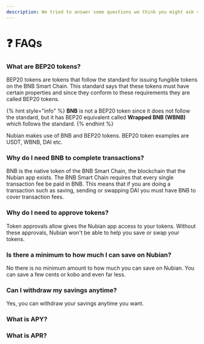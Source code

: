 ```yaml
---
description: We tried to answer some questions we think you might ask 😉.
---
```


# ❓ FAQs

### What are BEP20 tokens?

BEP20 tokens are tokens that follow the standard for issuing fungible tokens on the BNB Smart Chain. This standard says that these tokens must have certain properties and since they conform to these requirements they are called BEP20 tokens.&#x20;

{% hint style="info" %}
**BNB** is not a BEP20 token since it does not follow the standard, but it has  BEP20 equivalent called **Wrapped BNB (WBNB)** which follows the standard.
{% endhint %}

Nubian makes use of BNB and BEP20 tokens. BEP20 token examples are USDT, WBNB, DAI etc.

### **Why do I need BNB to complete transactions?**

BNB is the native token of the BNB Smart Chain, the blockchain that the Nubian app exists. The BNB Smart Chain requires that every single transaction fee be paid in BNB. This means that if you are doing a transaction such as saving, sending or swapping DAI you must have BNB to cover transaction fees.

### **Why do I need to approve tokens?**

Token approvals allow gives the Nubian app access to your tokens. Without these approvals, Nubian won't be able to help you save or swap your tokens.

### Is there a minimum to how much I can save on Nubian?

No there is no minimum amount to how much you can save on Nubian. You can save a few cents or kobo and even far less.

### Can I withdraw my savings anytime?

Yes, you can withdraw your savings anytime you want.

### What is APY?



### What is APR?





